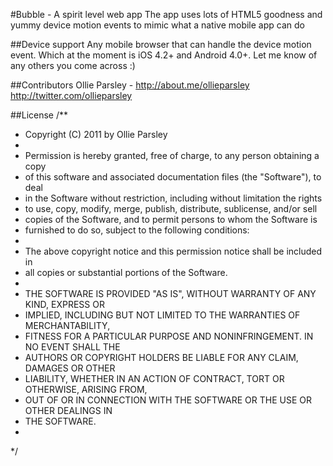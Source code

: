 #Bubble - A spirit level web app
The app uses lots of HTML5 goodness and yummy device motion events to mimic what a native mobile app can do

##Device support
Any mobile browser that can handle the device motion event. Which at the moment is iOS 4.2+ and Android 4.0+. Let me know of any others you come across :)

##Contributors
Ollie Parsley - http://about.me/ollieparsley http://twitter.com/ollieparsley

##License
/**
 * Copyright (C) 2011 by Ollie Parsley
 * 
 * Permission is hereby granted, free of charge, to any person obtaining a copy
 * of this software and associated documentation files (the "Software"), to deal
 * in the Software without restriction, including without limitation the rights
 * to use, copy, modify, merge, publish, distribute, sublicense, and/or sell
 * copies of the Software, and to permit persons to whom the Software is
 * furnished to do so, subject to the following conditions:
 * 
 * The above copyright notice and this permission notice shall be included in
 * all copies or substantial portions of the Software.
 * 
 * THE SOFTWARE IS PROVIDED "AS IS", WITHOUT WARRANTY OF ANY KIND, EXPRESS OR
 * IMPLIED, INCLUDING BUT NOT LIMITED TO THE WARRANTIES OF MERCHANTABILITY,
 * FITNESS FOR A PARTICULAR PURPOSE AND NONINFRINGEMENT. IN NO EVENT SHALL THE
 * AUTHORS OR COPYRIGHT HOLDERS BE LIABLE FOR ANY CLAIM, DAMAGES OR OTHER
 * LIABILITY, WHETHER IN AN ACTION OF CONTRACT, TORT OR OTHERWISE, ARISING FROM,
 * OUT OF OR IN CONNECTION WITH THE SOFTWARE OR THE USE OR OTHER DEALINGS IN
 * THE SOFTWARE.
 * 
 */